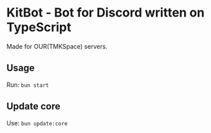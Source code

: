 # KitBot - Bot for Discord written on TypeScript

Made for OUR(TMKSpace) servers.

## Usage

Run: `bun start`

## Update core

Use: `bun update:core`
